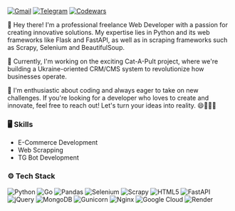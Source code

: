 [![Gmail](https://img.shields.io/badge/-Gmail-c14438?style=for-the-badge&logo=Gmail&logoColor=white)](mailto:moki.main@gmail.com)
[![Telegram](https://img.shields.io/badge/Telegram-2CA5E0?style=for-the-badge&logo=telegram&logoColor=white)](https://t.me/moki_Talkie)
[![Codewars](https://img.shields.io/badge/Codewars-B1361E?style=for-the-badge&logo=Codewars&logoColor=white)](https://www.codewars.com/users/mokiTalkie)

👋 Hey there! I'm a professional freelance Web Developer with a passion for creating innovative solutions. My expertise lies in Python and its web frameworks like Flask and FastAPI, as well as in scraping frameworks such as Scrapy, Selenium and BeautifulSoup.

🚀 Currently, I'm working on the exciting Cat-A-Pult project, where we're building a Ukraine-oriented CRM/CMS system to revolutionize how businesses operate.

🌟 I'm enthusiastic about coding and always eager to take on new challenges. If you're looking for a developer who loves to create and innovate, feel free to reach out! Let's turn your ideas into reality. 😄👨‍💻🌐

### 🖥 Skills

- E-Commerce Development
- Web Scrapping
- TG Bot Development
### ⚙️ Tech Stack

![Python](https://img.shields.io/badge/python-3670A0?style=for-the-badge&logo=python&logoColor=ffdd54) ![Go](https://img.shields.io/badge/go-%2300ADD8.svg?style=for-the-badge&logo=go&logoColor=white) ![Pandas](https://img.shields.io/badge/pandas-%23150458.svg?style=for-the-badge&logo=pandas&logoColor=white) ![Selenium](https://img.shields.io/badge/-selenium-%43B02A?style=for-the-badge&logo=selenium&logoColor=white) ![Scrapy](https://img.shields.io/badge/scrapy-%2360a839.svg?style=for-the-badge&logo=scrapy&logoColor=d1d2d3) ![HTML5](https://img.shields.io/badge/html5-%23E34F26.svg?style=for-the-badge&logo=html5&logoColor=white) ![FastAPI](https://img.shields.io/badge/FastAPI-005571?style=for-the-badge&logo=fastapi) ![jQuery](https://img.shields.io/badge/jquery-%230769AD.svg?style=for-the-badge&logo=jquery&logoColor=white) ![MongoDB](https://img.shields.io/badge/MongoDB-%234ea94b.svg?style=for-the-badge&logo=mongodb&logoColor=white) ![Gunicorn](https://img.shields.io/badge/gunicorn-%298729.svg?style=for-the-badge&logo=gunicorn&logoColor=white) ![Nginx](https://img.shields.io/badge/nginx-%23009639.svg?style=for-the-badge&logo=nginx&logoColor=white) ![Google Cloud](https://img.shields.io/badge/GoogleCloud-%234285F4.svg?style=for-the-badge&logo=google-cloud&logoColor=white) ![Render](https://img.shields.io/badge/Render-%46E3B7.svg?style=for-the-badge&logo=render&logoColor=white)
